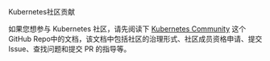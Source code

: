 Kubernetes社区贡献

如果您想参与 Kubernetes 社区，请先阅读下 [Kubernetes Community](https://github.com/kubernetes/community) 这个 GitHub Repo中的文档，该文档中包括社区的治理形式、社区成员资格申请、提交 Issue、查找问题和提交 PR 的指导等。